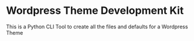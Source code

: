 # Wordpress Theme Development Kit

This is a Python CLI Tool to create all the files and defaults for a Wordpress Theme
